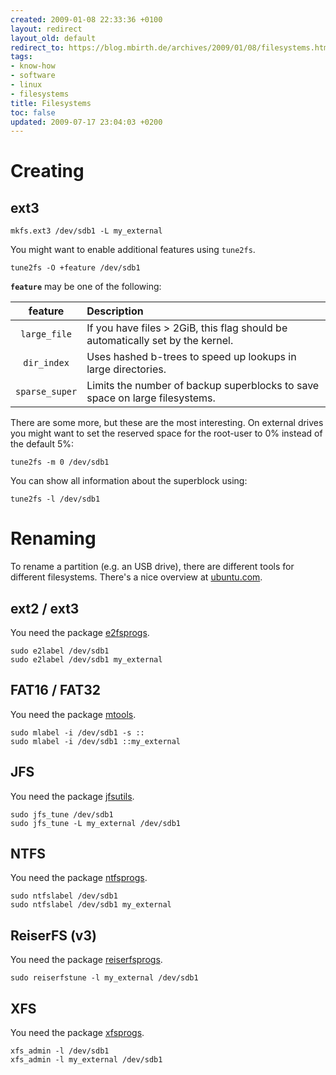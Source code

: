 ```yaml
---
created: 2009-01-08 22:33:36 +0100
layout: redirect
layout_old: default
redirect_to: https://blog.mbirth.de/archives/2009/01/08/filesystems.html
tags:
- know-how
- software
- linux
- filesystems
title: Filesystems
toc: false
updated: 2009-07-17 23:04:03 +0200
---
```


Creating
========

ext3
----

    mkfs.ext3 /dev/sdb1 -L my_external

You might want to enable additional features using `tune2fs`.

    tune2fs -O +feature /dev/sdb1

**`feature`** may be one of the following:

|feature       | Description                                                                  |
|:------------:|:-----------------------------------------------------------------------------|
|`large_file`  |If you have files > 2GiB, this flag should be automatically set by the kernel.|
|`dir_index`   |Uses hashed b-trees to speed up lookups in large directories.                 |
|`sparse_super`|Limits the number of backup superblocks to save space on large filesystems.   |

There are some more, but these are the most interesting. On external drives you might want to set the reserved space
for the root-user to 0% instead of the default 5%:

    tune2fs -m 0 /dev/sdb1

You can show all information about the superblock using:

    tune2fs -l /dev/sdb1


Renaming
========

To rename a partition (e.g. an USB drive), there are different tools for different filesystems.
There's a nice overview at [ubuntu.com](https://help.ubuntu.com/community/RenameUSBDrive).

ext2 / ext3
-----------

You need the package [e2fsprogs](apt://e2fsprogs).

    sudo e2label /dev/sdb1
    sudo e2label /dev/sdb1 my_external


FAT16 / FAT32
-------------

You need the package [mtools](apt://mtools).

    sudo mlabel -i /dev/sdb1 -s ::
    sudo mlabel -i /dev/sdb1 ::my_external


JFS
---

You need the package [jfsutils](apt://jfsutils).

    sudo jfs_tune /dev/sdb1
    sudo jfs_tune -L my_external /dev/sdb1


NTFS
----

You need the package [ntfsprogs](apt://ntfsprogs).

    sudo ntfslabel /dev/sdb1
    sudo ntfslabel /dev/sdb1 my_external


ReiserFS (v3)
-------------

You need the package [reiserfsprogs](apt://reiserfsprogs).

    sudo reiserfstune -l my_external /dev/sdb1


XFS
---

You need the package [xfsprogs](apt://xfsprogs).

    xfs_admin -l /dev/sdb1
    xfs_admin -l my_external /dev/sdb1